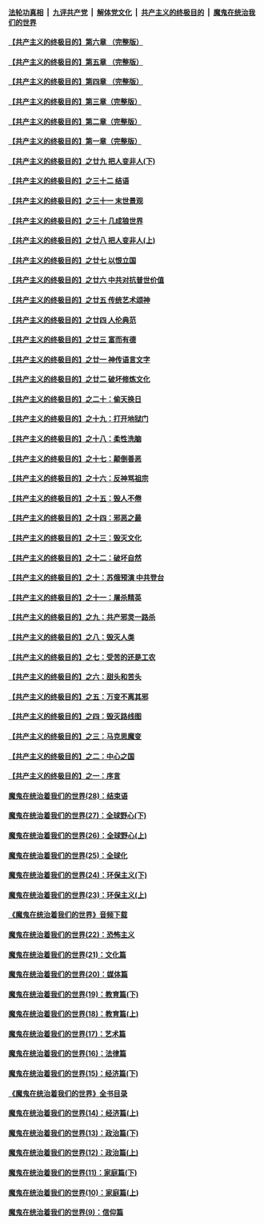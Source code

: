 ####  [法轮功真相](../../../../basic/blob/master/README.md?t=05311431) &nbsp;|&nbsp; [九评共产党](../../../../9ping.md/blob/master/README.md?t=05311431) &nbsp;|&nbsp; [解体党文化](../../../../jtdwh.md/blob/master/README.md?t=05311431)  &nbsp;|&nbsp; [共产主义的终极目的](../../../../gczydzjmd.md/blob/master/README.md?t=05311431) &nbsp;|&nbsp; [魔鬼在统治我们的世界](../../../../mgztzwmdsj.md/blob/master/README.md?t=05311431) 

#### [【共产主义的终极目的】第六章 （完整版）](../pages/nsc422/n11428913.md?t=05311431) 

#### [【共产主义的终极目的】第五章 （完整版）](../pages/nsc422/n11428912.md?t=05311431) 

#### [【共产主义的终极目的】第四章 （完整版）](../pages/nsc422/n11428907.md?t=05311431) 

#### [【共产主义的终极目的】第三章（完整版）](../pages/nsc422/n11428848.md?t=05311431) 

#### [【共产主义的终极目的】第二章（完整版）](../pages/nsc422/n11428831.md?t=05311431) 

#### [【共产主义的终极目的】第一章（完整版）](../pages/nsc422/n11417651.md?t=05311431) 

#### [【共产主义的终极目的】之廿九 把人变非人(下)](../pages/nsc422/n11344140.md?t=05311431) 

#### [【共产主义的终极目的】之三十二 结语](../pages/nsc422/n11360535.md?t=05311431) 

#### [【共产主义的终极目的】之三十一 末世景观](../pages/nsc422/n11351129.md?t=05311431) 

#### [【共产主义的终极目的】之三十 几成狼世界](../pages/nsc422/n11348280.md?t=05311431) 

#### [【共产主义的终极目的】之廿八 把人变非人(上)](../pages/nsc422/n11340492.md?t=05311431) 

#### [【共产主义的终极目的】之廿七 以恨立国](../pages/nsc422/n11336944.md?t=05311431) 

#### [【共产主义的终极目的】之廿六 中共对抗普世价值](../pages/nsc422/n11324785.md?t=05311431) 

#### [【共产主义的终极目的】之廿五 传统艺术颂神](../pages/nsc422/n11296396.md?t=05311431) 

#### [【共产主义的终极目的】之廿四 人伦典范](../pages/nsc422/n11296397.md?t=05311431) 

#### [【共产主义的终极目的】之廿三 富而有德](../pages/nsc422/n11283598.md?t=05311431) 

#### [【共产主义的终极目的】之廿一 神传语言文字](../pages/nsc422/n11263265.md?t=05311431) 

#### [【共产主义的终极目的】之廿二 破坏修炼文化](../pages/nsc422/n11245728.md?t=05311431) 

#### [【共产主义的终极目的】之二十：偷天换日](../pages/nsc422/n11238846.md?t=05311431) 

#### [【共产主义的终极目的】之十九：打开地狱门](../pages/nsc422/n11206376.md?t=05311431) 

#### [【共产主义的终极目的】之十八：柔性洗脑](../pages/nsc422/n11199994.md?t=05311431) 

#### [【共产主义的终极目的】之十七：颠倒善恶](../pages/nsc422/n11179782.md?t=05311431) 

#### [【共产主义的终极目的】之十六：反神骂祖宗](../pages/nsc422/n11166798.md?t=05311431) 

#### [【共产主义的终极目的】之十五：毁人不倦](../pages/nsc422/n11166792.md?t=05311431) 

#### [【共产主义的终极目的】之十四：邪恶之最](../pages/nsc422/n11150249.md?t=05311431) 

#### [【共产主义的终极目的】之十三：毁灭文化](../pages/nsc422/n11135227.md?t=05311431) 

#### [【共产主义的终极目的】之十二：破坏自然](../pages/nsc422/n11135214.md?t=05311431) 

#### [【共产主义的终极目的】之十：苏俄预演 中共登台](../pages/nsc422/n11118424.md?t=05311431) 

#### [【共产主义的终极目的】之十一：屠杀精英](../pages/nsc422/n11118442.md?t=05311431) 

#### [【共产主义的终极目的】之九：共产邪灵一路杀](../pages/nsc422/n11114139.md?t=05311431) 

#### [【共产主义的终极目的】之八：毁灭人类](../pages/nsc422/n11108503.md?t=05311431) 

#### [【共产主义的终极目的】之七：受苦的还是工农](../pages/nsc422/n11101809.md?t=05311431) 

#### [【共产主义的终极目的】之六：甜头和苦头](../pages/nsc422/n11096971.md?t=05311431) 

#### [【共产主义的终极目的】之五：万变不离其邪](../pages/nsc422/n11091285.md?t=05311431) 

#### [【共产主义的终极目的】之四：毁灭路线图](../pages/nsc422/n11086284.md?t=05311431) 

#### [【共产主义的终极目的】之三：马克思魔变](../pages/nsc422/n11061941.md?t=05311431) 

#### [【共产主义的终极目的】之二：中心之国](../pages/nsc422/n11047728.md?t=05311431) 

#### [【共产主义的终极目的】之一：序言](../pages/nsc422/n11086077.md?t=05311431) 

#### [魔鬼在统治着我们的世界(28)：结束语](../pages/nsc422/n10936246.md?t=05311431) 

#### [魔鬼在统治着我们的世界(27)：全球野心(下)](../pages/nsc422/n10928319.md?t=05311431) 

#### [魔鬼在统治着我们的世界(26)：全球野心(上)](../pages/nsc422/n10900318.md?t=05311431) 

#### [魔鬼在统治着我们的世界(25)：全球化](../pages/nsc422/n10788205.md?t=05311431) 

#### [魔鬼在统治着我们的世界(24)：环保主义(下)](../pages/nsc422/n10695307.md?t=05311431) 

#### [魔鬼在统治着我们的世界(23)：环保主义(上)](../pages/nsc422/n10688613.md?t=05311431) 

#### [《魔鬼在统治着我们的世界》音频下载](../pages/nsc422/n10635553.md?t=05311431) 

#### [魔鬼在统治着我们的世界(22)：恐怖主义](../pages/nsc422/n10614727.md?t=05311431) 

#### [魔鬼在统治着我们的世界(21)：文化篇](../pages/nsc422/n10597706.md?t=05311431) 

#### [魔鬼在统治着我们的世界(20)：媒体篇](../pages/nsc422/n10586579.md?t=05311431) 

#### [魔鬼在统治着我们的世界(19)：教育篇(下)](../pages/nsc422/n10564808.md?t=05311431) 

#### [魔鬼在统治着我们的世界(18)：教育篇(上)](../pages/nsc422/n10526970.md?t=05311431) 

#### [魔鬼在统治着我们的世界(17)：艺术篇](../pages/nsc422/n10499093.md?t=05311431) 

#### [魔鬼在统治着我们的世界(16)：法律篇](../pages/nsc422/n10485969.md?t=05311431) 

#### [魔鬼在统治着我们的世界(15)：经济篇(下)](../pages/nsc422/n10469975.md?t=05311431) 

#### [《魔鬼在统治着我们的世界》全书目录](../pages/nsc422/n10464261.md?t=05311431) 

#### [魔鬼在统治着我们的世界(14)：经济篇(上)](../pages/nsc422/n10457370.md?t=05311431) 

#### [魔鬼在统治着我们的世界(13)：政治篇(下)](../pages/nsc422/n10448270.md?t=05311431) 

#### [魔鬼在统治着我们的世界(12)：政治篇(上)](../pages/nsc422/n10444576.md?t=05311431) 

#### [魔鬼在统治着我们的世界(11)：家庭篇(下)](../pages/nsc422/n10440961.md?t=05311431) 

#### [魔鬼在统治着我们的世界(10)：家庭篇(上)](../pages/nsc422/n10435448.md?t=05311431) 

#### [魔鬼在统治着我们的世界(9)：信仰篇](../pages/nsc422/n10432159.md?t=05311431) 

